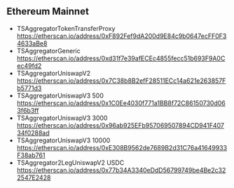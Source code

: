 ## Ethereum Mainnet

- TSAggregatorTokenTransferProxy https://etherscan.io/address/0xF892Fef9dA200d9E84c9b0647ecFF0F34633aBe8
- TSAggregatorGeneric https://etherscan.io/address/0xd31f7e39afECEc4855fecc51b693F9A0Cec49fd2
- TSAggregatorUniswapV2 https://etherscan.io/address/0x7C38b8B2efF28511ECc14a621e263857Fb5771d3
- TSAggregatorUniswapV3 500 https://etherscan.io/address/0x1C0Ee4030f771a1BB8f72C86150730d063f6b3ff
- TSAggregatorUniswapV3 3000 https://etherscan.io/address/0x96ab925EFb957069507894CD941F40734f0288ad
- TSAggregatorUniswapV3 10000 https://etherscan.io/address/0xE308B9562de7689B2d31C76a41649933F38ab761
- TSAggregator2LegUniswapV2 USDC https://etherscan.io/address/0x77b34A3340eDdD56799749be4Be2c322547E2428
